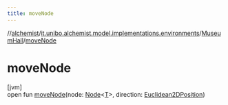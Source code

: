 ```yaml
---
title: moveNode
---
```

//[alchemist](../../../index.html)/[it.unibo.alchemist.model.implementations.environments](../index.html)/[MuseumHall](index.html)/[moveNode](move-node.html)



# moveNode



[jvm]\
open fun [moveNode](move-node.html)(node: [Node](../../it.unibo.alchemist.model.interfaces/-node/index.html)<[T](../-limited-continuos2-d/index.html)>, direction: [Euclidean2DPosition](../../it.unibo.alchemist.model.implementations.positions/-euclidean2-d-position/index.html))




